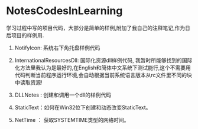 # NotesCodesInLearning

学习过程中写的项目代码，大部分是简单的样例,附加了我自己的注释笔记,作为日后项目的样例用.

1. NotifyIcon: 系统右下角托盘样例代码

2. InternationalResourcesDll: 国际化资源dll样例代码, 我暂时所能够找到的国际化方法里我认为是最好的,在English和简体中文系统下测试能行,这个不需要用代码判断当前程序运行环境,会自动根据当前系统语言版本从rc文件里不同的块中读取资源!

3. DLLNotes : 创建和调用一个dll的样例代码
4. StaticText：如何在Win32位下创建和动态改变StaticText。
5. NetTime ： 获取SYSTEMTIME类型的网络时间。



